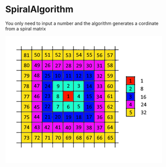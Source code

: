 # SpiralAlgorithm
You only need to input a number and the algorithm generates a cordinate from a spiral matrix

![Buildup](https://raw.githubusercontent.com/Nebalus/SpiralAlgorithm/stable/SpiralAlgorithm.png "Buildup")
